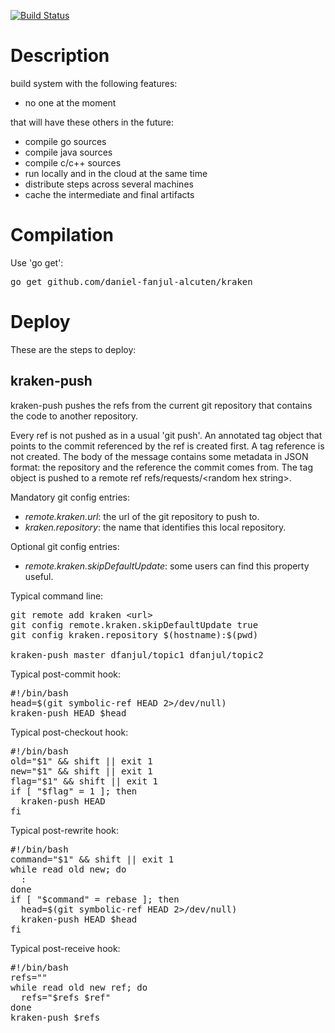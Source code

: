 [![Build Status](https://drone.io/github.com/daniel-fanjul-alcuten/kraken/status.png)](https://drone.io/github.com/daniel-fanjul-alcuten/kraken/latest)

Description
===========

build system with the following features:

* no one at the moment

that will have these others in the future:

* compile go sources
* compile java sources
* compile c/c++ sources
* run locally and in the cloud at the same time
* distribute steps across several machines
* cache the intermediate and final artifacts

Compilation
===========

Use 'go get':
<pre>
go get github.com/daniel-fanjul-alcuten/kraken
</pre>

Deploy
======

These are the steps to deploy:

kraken-push
-----------

kraken-push pushes the refs from the current git repository that contains the code to another repository.

Every ref is not pushed as in a usual 'git push'. An annotated tag object that points to the commit referenced by the ref is created first. A tag reference is not created. The body of the message contains some metadata in JSON format: the repository and the reference the commit comes from. The tag object is pushed to a remote ref refs/requests/&lt;random hex string&gt;.

Mandatory git config entries:

* _remote.kraken.url_: the url of the git repository to push to.
* _kraken.repository_: the name that identifies this local repository.

Optional git config entries:

* _remote.kraken.skipDefaultUpdate_: some users can find this property useful.

Typical command line:

<pre>
git remote add kraken &lt;url&gt;
git config remote.kraken.skipDefaultUpdate true
git config kraken.repository $(hostname):$(pwd)

kraken-push master dfanjul/topic1 dfanjul/topic2
</pre>

Typical post-commit hook:

<pre>
#!/bin/bash
head=$(git symbolic-ref HEAD 2>/dev/null)
kraken-push HEAD $head
</pre>

Typical post-checkout hook:

<pre>
#!/bin/bash
old="$1" && shift || exit 1
new="$1" && shift || exit 1
flag="$1" && shift || exit 1
if [ "$flag" = 1 ]; then
  kraken-push HEAD
fi
</pre>

Typical post-rewrite hook:

<pre>
#!/bin/bash
command="$1" && shift || exit 1
while read old new; do
  :
done
if [ "$command" = rebase ]; then
  head=$(git symbolic-ref HEAD 2>/dev/null)
  kraken-push HEAD $head
fi
</pre>

Typical post-receive hook:

<pre>
#!/bin/bash
refs=""
while read old new ref; do
  refs="$refs $ref"
done
kraken-push $refs
</pre>
